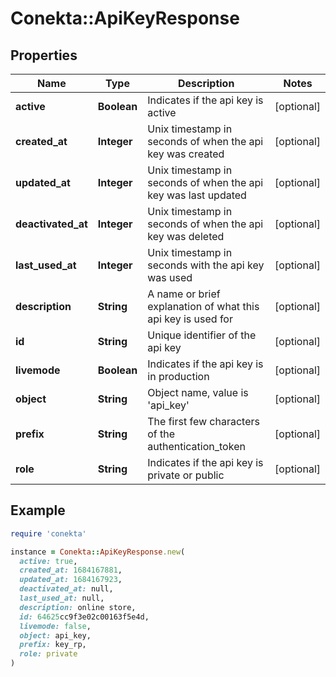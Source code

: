 # Conekta::ApiKeyResponse

## Properties

| Name | Type | Description | Notes |
| ---- | ---- | ----------- | ----- |
| **active** | **Boolean** | Indicates if the api key is active | [optional] |
| **created_at** | **Integer** | Unix timestamp in seconds of when the api key was created | [optional] |
| **updated_at** | **Integer** | Unix timestamp in seconds of when the api key was last updated | [optional] |
| **deactivated_at** | **Integer** | Unix timestamp in seconds of when the api key was deleted | [optional] |
| **last_used_at** | **Integer** | Unix timestamp in seconds with the api key was used | [optional] |
| **description** | **String** | A name or brief explanation of what this api key is used for | [optional] |
| **id** | **String** | Unique identifier of the api key | [optional] |
| **livemode** | **Boolean** | Indicates if the api key is in production | [optional] |
| **object** | **String** | Object name, value is &#39;api_key&#39; | [optional] |
| **prefix** | **String** | The first few characters of the authentication_token | [optional] |
| **role** | **String** | Indicates if the api key is private or public | [optional] |

## Example

```ruby
require 'conekta'

instance = Conekta::ApiKeyResponse.new(
  active: true,
  created_at: 1684167881,
  updated_at: 1684167923,
  deactivated_at: null,
  last_used_at: null,
  description: online store,
  id: 64625cc9f3e02c00163f5e4d,
  livemode: false,
  object: api_key,
  prefix: key_rp,
  role: private
)
```

